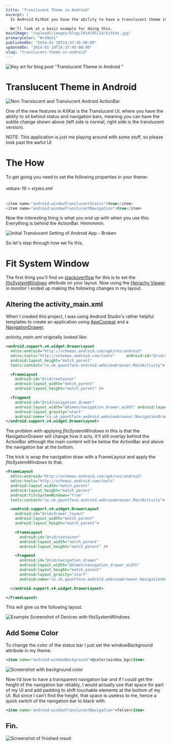```yaml
---
title: "Translucent Theme in Android"
excerpt: |
  In Android KitKat you have the ability to have a translucent theme in your app so you can style notification bar and navigation bar.

  We'll look at a basic example for doing this.
mainImage: "/uploads/images/blog/2014/05/24/kitkat.jpg"
primaryColor: "#c49e51"
publishedOn: "2014-01-10T14:37:45-08:00"
updatedOn: "2014-01-10T14:37:45-08:00"
slug: "translucent-theme-in-android"
---
```

![Key art for blog post "Translucent Theme in Android "](/uploads/images/blog/2014/05/24/kitkat.jpg)

# Translucent Theme in Android

![Non Translucent and Translucent Android ActionBar](/uploads/images/blog/2014/01/device-2014-01-10-1.png "605")

One of the new features in KitKat is the Translucent UI, where you have the ability to sit behind status and navigation bars, meaning you can have the subtle change shown above (left side is normal, right side is the translucent version).

NOTE: This application is just me playing around with some stuff, so please look past the awful UI

# The How

To get going you need to set the following properties in your theme:

###### values-19 > styles.xml

```java
<item name="android:windowTranslucentStatus">true</item>
<item name="android:windowTranslucentNavigation">true</item>
```

Now the interesting thing is what you end up with when you use this. Everything is behind the ActionBar. Hmmmmm.

![Initial Translucent Setting of Android App - Broken](/uploads/images/blog/2014/01/device-2014-01-10-120346vjggjgjgj.png "1024")

So let's step through how we fix this.

# Fit System Window

The first thing you'll find on [stackoverflow](http://stackoverflow.com) for this is to set the _[fitsSystemWindows](http://developer.android.com/reference/android/view/View.html#attr_android:fitsSystemWindows)_ attribute on your layout. Now using the [Heirachy Viewer](http://developer.android.com/tools/debugging/debugging-ui.html) in _monitor_ I ended up making the following changes in my layout.

## Altering the activity_main.xml

When I created this project, I was using Android Studio's rather helpful templates to create an application using [AppCompat](http://developer.android.com/tools/support-library/features.html#v7-appcompat) and a [NavigationDrawer](http://developer.android.com/design/patterns/navigation-drawer.html).

_activity_main.xml_ originally looked like:

```xml
<android.support.v4.widget.DrawerLayout
  xmlns:android="http://schemas.android.com/apk/res/android"
  xmlns:tools="http://schemas.android.com/tools"     android:id="@+id/drawer_layout" android:layout_width="match_parent"
  android:layout_height="match_parent"
  tools:context="co.uk.gauntface.android.webviewbrowser.MainActivity">

  <FrameLayout
    android:id="@+id/container"
    android:layout_width="match_parent"
    android:layout_height="match_parent" />

  <fragment
    android:id="@+id/navigation_drawer"
    android:layout_width="@dimen/navigation_drawer_width" android:layout_height="match_parent"
    android:layout_gravity="start"
    android:name="co.uk.gauntface.android.webviewbrowser.NavigationDrawerFragment" />
</android.support.v4.widget.DrawerLayout>
```

The problem with applying _fitsSystemWindows_ in this is that the NavigationDrawer will change how it acts, it'll still overlay behind the ActionBar although the main content will be below the ActionBar and above the navigation bar at the bottom.

The trick is wrap the navigation draw with a FrameLayout and apply the _fitsSystemWindows_ to that.

```xml
<FrameLayout
  xmlns:android="http://schemas.android.com/apk/res/android"
  xmlns:tools="http://schemas.android.com/tools"
  android:layout_width="match_parent"
  android:layout_height="match_parent"
  android:fitsSystemWindows="true"
  tools:context="co.uk.gauntface.android.webviewbrowser.MainActivity">

  <android.support.v4.widget.DrawerLayout
    android:id="@+id/drawer_layout"
    android:layout_width="match_parent"
    android:layout_height="match_parent">

    <FrameLayout
      android:id="@+id/container"
      android:layout_width="match_parent"
      android:layout_height="match_parent" />

    <fragment
      android:id="@+id/navigation_drawer"
      android:layout_width="@dimen/navigation_drawer_width"
      android:layout_height="match_parent"
      android:layout_gravity="start"
      android:name="co.uk.gauntface.android.webviewbrowser.NavigationDrawerFragment" />

  </android.support.v4.widget.DrawerLayout>

</FrameLayout>
```

This will give us the following layout.

![Example Screenshot of Devices with fitsSystemWindows](/uploads/images/blog/2014/01/device-2014-01-10-120346vjggjgjgvvvvvj.png "1024")

## Add Some Color

To change the color of the status bar I just set the windowBackground attribute in my theme.

```xml
<item name="android:windowBackground">@color/window_bg</item>
```

![Screenshot with background color](/uploads/images/blog/2014/01/device-2014-01-10-135355.png "605")

Now I’d love to have a transparent navigation bar and if I could get the height of the navigation bar reliably, I would actually use that space for part of my UI and add padding to shift touchable elements at the bottom of my UI. But since I can’t find the height, that space is useless to me, hence a quick switch of the navigation bar to black with:

```xml
<item name="android:windowTranslucentNavigation">false</item>
```

## Fin.

![Screenshot of finished result](/uploads/images/blog/2014/01/device-2014-01-10-135834.png "605")
